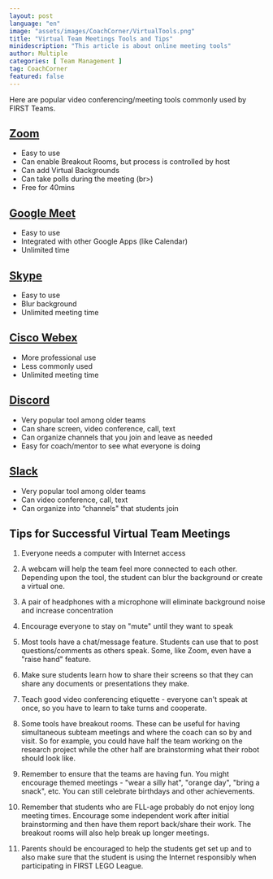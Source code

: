 ```yaml
---
layout: post
language: "en"
image: "assets/images/CoachCorner/VirtualTools.png"
title: "Virtual Team Meetings Tools and Tips"
minidescription: "This article is about online meeting tools"
author: Multiple
categories: [ Team Management ]
tag: CoachCorner
featured: false
---
```

Here are popular video conferencing/meeting tools commonly used by FIRST Teams.

## <a href="https://zoom.us/">Zoom</a>
- Easy to use <br>
- Can enable Breakout Rooms, but process is controlled by host <br>
- Can add Virtual Backgrounds<br>
- Can take polls during the meeting (br>)
- Free for 40mins<br>

## <a href="https://hangouts.google.com/">Google Meet</a>
- Easy to use<br>
- Integrated with other Google Apps (like Calendar)<br>
- Unlimited time<br>

## <a href="https://www.skype.com/en/">Skype</a>
- Easy to use<br>
- Blur background<br>
- Unlimited meeting time<br>

## <a href="https://www.webex.com/">Cisco Webex</a>
- More professional use<br>
- Less commonly used<br>
- Unlimited meeting time<br>

## <a href="https://discord.com/">Discord</a>
- Very popular tool among older teams <br>
- Can share screen, video conference, call, text<br>
- Can organize channels that you join and leave as needed<br>
- Easy for coach/mentor to see what everyone is doing<br>

## <a href="https://slack.com/">Slack</a>
- Very popular tool among older teams <br>
- Can video conference, call, text<br>
- Can organize into “channels" that students join<br>


## Tips for Successful Virtual Team Meetings

1) Everyone needs a computer with Internet access <br>

2) A webcam will help the team feel more connected to each other. Depending upon the tool, the student can blur the background or create a virtual one. <br>

3) A pair of headphones with a microphone will eliminate background noise and increase concentration <br>

4) Encourage everyone to stay on "mute" until they want to speak<br>

5) Most tools have a chat/message feature. Students can use that to post questions/comments as others speak. Some, like Zoom, even have a "raise hand" feature. <br>

6) Make sure students learn how to share their screens so that they can share any documents or presentations they make. <br>

7) Teach good video conferencing etiquette - everyone can't speak at once, so you have to learn to take turns and cooperate.<br>

8) Some tools have breakout rooms. These can be useful for having simultaneous subteam meetings and where the coach can so by and visit. So for example, you could have half the team working on the research project while the other half are brainstorming what their robot should look like.<br>

9) Remember to ensure that the teams are having fun. You might encourage themed meetings - "wear a silly hat", "orange day", "bring a snack", etc. You can still celebrate birthdays and other achievements.

10) Remember that students who are FLL-age probably do not enjoy long meeting times. Encourage some independent work after initial brainstorming and then have them report back/share their work. The breakout rooms will also help break up longer meetings.

11) Parents should be encouraged to help the students get set up and to also make sure that the student is using the Internet responsibly when participating in FIRST LEGO League.
